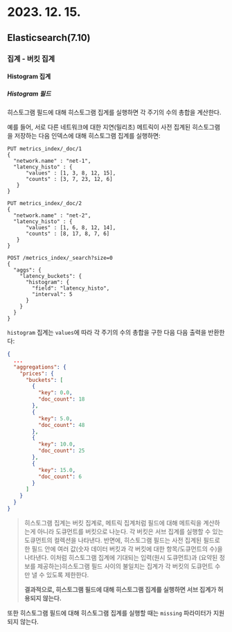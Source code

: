 # 2023. 12. 15.

## Elasticsearch(7.10)

### 집계 - 버킷 집계

#### Histogram 집계

##### Histogram 필드

히스토그램 필드에 대해 히스토그램 집계를 실행하면 각 주기의 수의 총합을 계산한다.

예를 들어, 서로 다른 네트워크에 대한 지연(밀리초) 메트릭이 사전 집계된 히스토그램을 저장하는 다음 인덱스에 대해 히스토그램 집계를 실행하면:

```http
PUT metrics_index/_doc/1
{
  "network.name" : "net-1",
  "latency_histo" : {
      "values" : [1, 3, 8, 12, 15],
      "counts" : [3, 7, 23, 12, 6]
   }
}

PUT metrics_index/_doc/2
{
  "network.name" : "net-2",
  "latency_histo" : {
      "values" : [1, 6, 8, 12, 14],
      "counts" : [8, 17, 8, 7, 6]
   }
}

POST /metrics_index/_search?size=0
{
  "aggs": {
    "latency_buckets": {
      "histogram": {
        "field": "latency_histo",
        "interval": 5
      }
    }
  }
}
```

`histogram` 집계는 `values`에 따라 각 주기의 수의 총합을 구한 다음 다음 출력을 반환한다:

```json
{
  ...
  "aggregations": {
    "prices": {
      "buckets": [
        {
          "key": 0.0,
          "doc_count": 18
        },
        {
          "key": 5.0,
          "doc_count": 48
        },
        {
          "key": 10.0,
          "doc_count": 25
        },
        {
          "key": 15.0,
          "doc_count": 6
        }
      ]
    }
  }
}
```

> 히스토그램 집계는 버킷 집계로, 메트릭 집계처럼 필드에 대해 메트릭을 계산하는게 아니라 도큐먼트를 버킷으로 나눈다. 각 버킷은 서브 집계를 실행할 수 있는 도큐먼트의 컬렉션을 나타낸다. 반면에, 히스토그램 필드는 사전 집계된 필드로 한 필드 안에 여러 값(숫자 데이터 버킷과 각 버킷에 대한 항목/도큐먼트의 수)을 나타낸다. 이처럼 히스토그램 집계에 기대되는 입력(원시 도큐먼트)과 (요약된 정보를 제공하는)히스토그램 필드 사이의 불일치는 집계가 각 버킷의 도큐먼트 수만 낼 수 있도록 제한한다.
>
> **결과적으로, 히스토그램 필드에 대해 히스토그램 집계를 실행하면 서브 집계가 허용되지 않는다.**

또한 히스토그램 필드에 대해 히스토그램 집계를 실행할 때는 `missing` 파라미터가 지원되지 않는다.